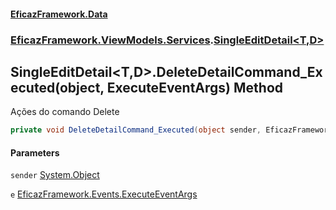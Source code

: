 #### [EficazFramework.Data](EficazFrameworkData.md 'EficazFramework Data')
### [EficazFramework.ViewModels.Services](EficazFrameworkData.md#EficazFramework_ViewModels_Services 'EficazFramework.ViewModels.Services').[SingleEditDetail&lt;T,D&gt;](SingleEditDetail_T_D_.md 'EficazFramework.ViewModels.Services.SingleEditDetail&lt;T,D&gt;')
## SingleEditDetail&lt;T,D&gt;.DeleteDetailCommand_Executed(object, ExecuteEventArgs) Method
Ações do comando Delete  
```csharp
private void DeleteDetailCommand_Executed(object sender, EficazFramework.Events.ExecuteEventArgs e);
```
#### Parameters
<a name='EficazFramework_ViewModels_Services_SingleEditDetail_T_D__DeleteDetailCommand_Executed(object_EficazFramework_Events_ExecuteEventArgs)_sender'></a>
`sender` [System.Object](https://docs.microsoft.com/en-us/dotnet/api/System.Object 'System.Object')  
  
<a name='EficazFramework_ViewModels_Services_SingleEditDetail_T_D__DeleteDetailCommand_Executed(object_EficazFramework_Events_ExecuteEventArgs)_e'></a>
`e` [EficazFramework.Events.ExecuteEventArgs](https://docs.microsoft.com/en-us/dotnet/api/EficazFramework.Events.ExecuteEventArgs 'EficazFramework.Events.ExecuteEventArgs')  
  
